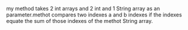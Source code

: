 my method takes  2 int arrays and 2 int and 1 String array as an parameter.methot compares two indexes a and b indexes if the indexes equate the sum of those indexes of the methot String array. 
